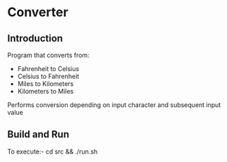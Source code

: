 # Converter

## Introduction

Program that converts from:

* Fahrenheit to Celsius
* Celsius to Fahrenheit
* Miles to Kilometers
* Kilometers to Miles

Performs conversion depending on input character and subsequent input value

## Build and Run

To execute:- cd src && ./run.sh
